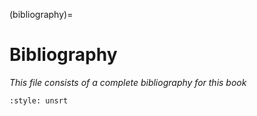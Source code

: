 (bibliography)=
# Bibliography

*This file consists of a complete bibliography for this book*

```{bibliography}
:style: unsrt
```